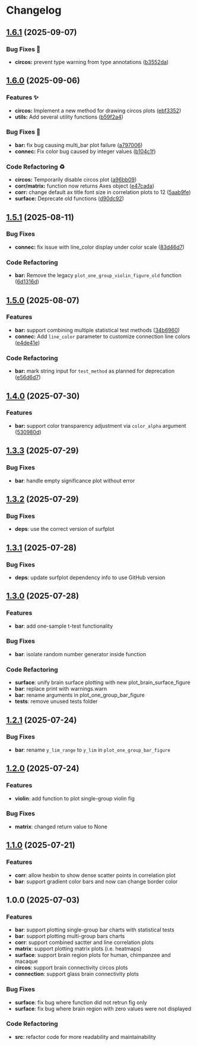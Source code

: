 # Changelog

## [1.6.1](https://github.com/RicardoRyn/plotfig/compare/v1.6.0...v1.6.1) (2025-09-07)


### Bug Fixes 🔧

* **circos:** prevent type warning from type annotations ([b3552da](https://github.com/RicardoRyn/plotfig/commit/b3552dafd21fe72d9a294e0a52b8dc286d6a108e))

## [1.6.0](https://github.com/RicardoRyn/plotfig/compare/v1.5.1...v1.6.0) (2025-09-06)


### Features ✨

* **circos:** Implement a new method for drawing circos plots ([ebf3352](https://github.com/RicardoRyn/plotfig/commit/ebf3352491566817fc6202c1a9323e9f6e8a323a))
* **utils:** Add several utility functions ([b59f2a4](https://github.com/RicardoRyn/plotfig/commit/b59f2a49a6683e8ce942f47a2adc2a79a94e6f84))


### Bug Fixes 🔧

* **bar:** fix bug causing multi_bar plot failure ([a797006](https://github.com/RicardoRyn/plotfig/commit/a797006ed7b0598f65ff14f29d1c4c0280b1d811))
* **connec:** Fix color bug caused by integer values ([b104c1f](https://github.com/RicardoRyn/plotfig/commit/b104c1f985c4aeaf1576c716fc1f0b7725774e26))


### Code Refactoring ♻️

* **circos:** Temporarily disable circos plot ([a96bb09](https://github.com/RicardoRyn/plotfig/commit/a96bb09cc799ce34785146f6bd855631ae1ad73a))
* **corr/matrix:** function now returns Axes object ([e47cada](https://github.com/RicardoRyn/plotfig/commit/e47cada18a411fe28f7dc8a6ef62dea00acd3888))
* **corr:** change default ax title font size in correlation plots to 12 ([5aab9fe](https://github.com/RicardoRyn/plotfig/commit/5aab9fe082f05894379c90b7e7a4a5a3a4739c49))
* **surface:** Deprecate old functions ([d90dc92](https://github.com/RicardoRyn/plotfig/commit/d90dc927731cd369d2ac1cc0939556b13d54158c))

## [1.5.1](https://github.com/RicardoRyn/plotfig/compare/v1.5.0...v1.5.1) (2025-08-11)


### Bug Fixes

* **connec:** fix issue with line_color display under color scale ([83d46d7](https://github.com/RicardoRyn/plotfig/commit/83d46d7031c49a455ab2648a92193ae5278750f4))


### Code Refactoring

* **bar:** Remove the legacy `plot_one_group_violin_figure_old` function ([6d1316d](https://github.com/RicardoRyn/plotfig/commit/6d1316d3050279f849d5c941ff6280c0ce419145))

## [1.5.0](https://github.com/RicardoRyn/plotfig/compare/v1.4.0...v1.5.0) (2025-08-07)


### Features

* **bar:** support combining multiple statistical test methods ([34b6960](https://github.com/RicardoRyn/plotfig/commit/34b6960ff705468154bc5fbf75b9917ba8ac64fd))
* **connec:** Add `line_color` parameter to customize connection line colors ([e4de41e](https://github.com/RicardoRyn/plotfig/commit/e4de41effe495767cde0980ce5e2cee458d8b3a8))


### Code Refactoring

* **bar:** mark string input for `test_method` as planned for deprecation ([e56d6d7](https://github.com/RicardoRyn/plotfig/commit/e56d6d7b79104b6079619b73158e21ee284a5304))

## [1.4.0](https://github.com/RicardoRyn/plotfig/compare/v1.3.3...v1.4.0) (2025-07-30)


### Features

* **bar:** support color transparency adjustment via `color_alpha` argument ([530980d](https://github.com/RicardoRyn/plotfig/commit/530980dc346a338658d8333bb274004fcaac8d7d))

## [1.3.3](https://github.com/RicardoRyn/plotfig/compare/v1.3.2...v1.3.3) (2025-07-29)


### Bug Fixes

* **bar**: handle empty significance plot without error

## [1.3.2](https://github.com/RicardoRyn/plotfig/compare/v1.3.1...v1.3.2) (2025-07-29)


### Bug Fixes

* **deps**: use the correct version of surfplot

## [1.3.1](https://github.com/RicardoRyn/plotfig/compare/v1.3.0...v1.3.1) (2025-07-28)


### Bug Fixes

* **deps**: update surfplot dependency info to use GitHub version

## [1.3.0](https://github.com/RicardoRyn/plotfig/compare/v1.2.1...v1.3.0) (2025-07-28)


### Features

* **bar**: add one-sample t-test functionality


### Bug Fixes

* **bar**: isolate random number generator inside function


### Code Refactoring

* **surface**: unify brain surface plotting with new plot_brain_surface_figure
* **bar**: replace print with warnings.warn
* **bar**: rename arguments in plot_one_group_bar_figure
* **tests**: remove unused tests folder

## [1.2.1](https://github.com/RicardoRyn/plotfig/compare/v1.2.0...v1.2.1) (2025-07-24)


### Bug Fixes

* **bar**: rename `y_lim_range` to `y_lim` in `plot_one_group_bar_figure`

## [1.2.0](https://github.com/RicardoRyn/plotfig/compare/v1.1.0...v1.2.0) (2025-07-24)


### Features

* **violin**: add function to plot single-group violin fig


### Bug Fixes

* **matrix**: changed return value to None

## [1.1.0](https://github.com/RicardoRyn/plotfig/compare/v1.0.0...v1.1.0) (2025-07-21)


### Features

* **corr**: allow hexbin to show dense scatter points in correlation plot
* **bar**: support gradient color bars and now can change border color

## 1.0.0 (2025-07-03)


### Features

* **bar**: support plotting single-group bar charts with statistical tests
* **bar**: support plotting multi-group bars charts
* **corr**: support combined sactter and line correlation plots
* **matrix**: support plotting matrix plots (i.e. heatmaps)
* **surface**: support brain region plots for human, chimpanzee and macaque
* **circos**: support brain connectivity circos plots
* **connection**: support glass brain connectivity plots


### Bug Fixes

* **surface**: fix bug where function did not retrun fig only
* **surface**: fix bug where brain region with zero values were not displayed


### Code Refactoring

* **src**: refactor code for more readability and maintainability
